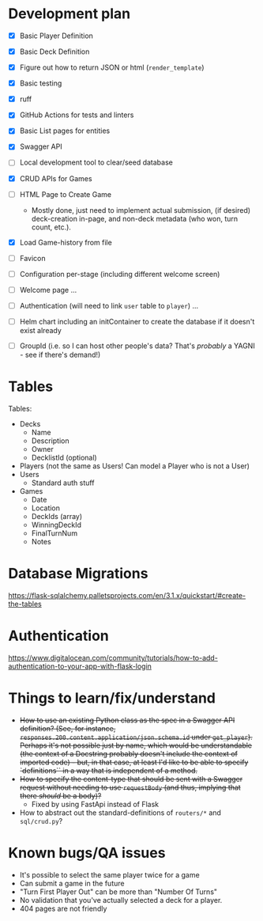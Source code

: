# Development plan

- [X] Basic Player Definition
- [X] Basic Deck Definition
- [X] Figure out how to return JSON or html (`render_template`)
- [X] Basic testing
- [X] ruff
- [X] GitHub Actions for tests and linters
- [X] Basic List pages for entities
- [X] Swagger API
- [ ] Local development tool to clear/seed database
- [X] CRUD APIs for Games
- [ ] HTML Page to Create Game
  - Mostly done, just need to implement actual submission, (if desired) deck-creation in-page, and non-deck metadata (who won, turn count, etc.).
- [X] Load Game-history from file
- [ ] Favicon
- [ ] Configuration per-stage (including different welcome screen)
- [ ] Welcome page
...
- [ ] Authentication (will need to link `user` table to `player`)
...
- [ ] Helm chart including an initContainer to create the database if it doesn't exist already
- [ ] GroupId (i.e. so I can host other people's data? That's _probably_ a YAGNI - see if there's demand!)


# Tables

Tables:
* Decks
  * Name
  * Description
  * Owner
  * DecklistId (optional)
* Players (not the same as Users! Can model a Player who is not a User)
* Users
  * Standard auth stuff
* Games
  * Date
  * Location
  * DeckIds (array)
  * WinningDeckId
  * FinalTurnNum
  * Notes

# Database Migrations

https://flask-sqlalchemy.palletsprojects.com/en/3.1.x/quickstart/#create-the-tables

# Authentication

https://www.digitalocean.com/community/tutorials/how-to-add-authentication-to-your-app-with-flask-login

# Things to learn/fix/understand

* ~~How to use an existing Python class as the spec in a Swagger API definition? (See, for instance, `responses.200.content.application/json.schema.id` under `get_player`). Perhaps it's not possible just by name, which would be understandable (the context of a Docstring probably doesn't include the context of imported code) - but, in that case, at least I'd like to be able to specify `definitions`` in a way that is independent of a method.~~
* ~~How to specify the content-type that should be sent with a Swagger request without needing to use `requestBody` (and thus, implying that there _should_ be a body)?~~
  * Fixed by using FastApi instead of Flask
* How to abstract out the standard-definitions of `routers/*` and `sql/crud.py`?

# Known bugs/QA issues

* It's possible to select the same player twice for a game
* Can submit a game in the future
* "Turn First Player Out" can be more than "Number Of Turns"
* No validation that you've actually selected a deck for a player.
* 404 pages are not friendly
